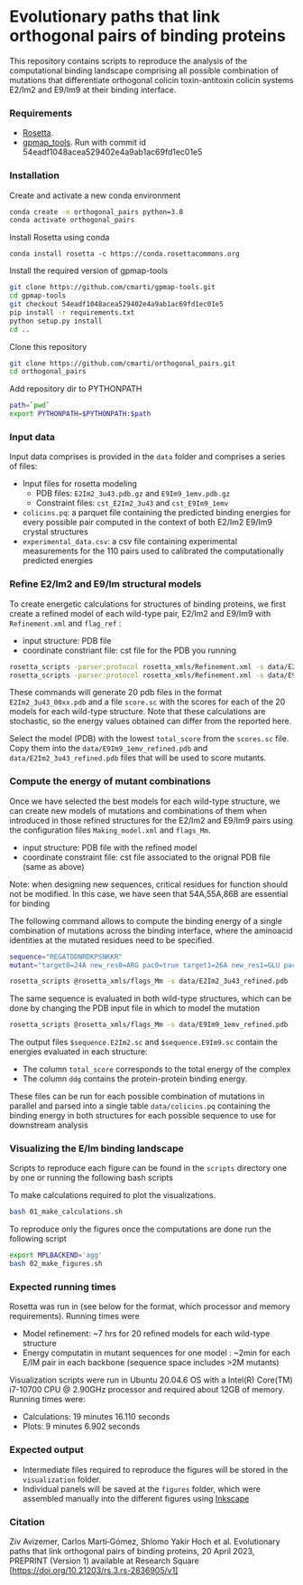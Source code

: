 # Evolutionary paths that link orthogonal pairs of binding proteins

This repository contains scripts to reproduce the analysis of the computational binding landscape comprising all possible combination of mutations that differentiate orthogonal colicin toxin-antitoxin colicin systems E2/Im2 and E9/Im9 at their binding interface.

### Requirements

- [Rosetta](https://github.com/RosettaCommons/rosetta). 
- [gpmap_tools](https://github.com/cmarti/gpmap-tools). Run with commit id 54eadf1048acea529402e4a9ab1ac69fd1ec01e5

### Installation

Create and activate a new conda environment

```bash
conda create -n orthogonal_pairs python=3.8
conda activate orthogonal_pairs
```

Install Rosetta using conda
```
conda install rosetta -c https://conda.rosettacommons.org 
```

Install the required version of gpmap-tools
```bash
git clone https://github.com/cmarti/gpmap-tools.git
cd gpmap-tools
git checkout 54eadf1048acea529402e4a9ab1ac69fd1ec01e5
pip install -r requirements.txt
python setup.py install
cd ..
```

Clone this repository
```bash
git clone https://github.com/cmarti/orthogonal_pairs.git
cd orthogonal_pairs
```

Add repository dir to PYTHONPATH
```bash
path=`pwd`
export PYTHONPATH=$PYTHONPATH:$path
```

### Input data

Input data comprises is provided in the `data` folder and comprises a series of files:

- Input files for rosetta modeling
	- PDB files: `E2Im2_3u43.pdb.gz` and `E9Im9_1emv.pdb.gz`
	- Constraint files: `cst_E2Im2_3u43` and `cst_E9Im9_1emv`
- `colicins.pq`: a parquet file containing the predicted binding energies for every possible pair computed in the context of both E2/Im2 E9/Im9 crystal structures
- `experimental_data.csv`: a csv file containing experimental measurements for the 110 pairs used to calibrated the computationally predicted energies

### Refine E2/Im2 and E9/Im structural models

To create energetic calculations for structures of binding proteins, we first create a refined model of each wild-type pair, E2/Im2 and E9/Im9 with `Refinement.xml` and `flag_ref` :

- input structure: PDB file
- coordinate constriant file: cst file for the PDB you running

```bash 
rosetta_scripts -parser:protocol rosetta_xmls/Refinement.xml -s data/E2Im2_3u43.pdb.gz @rosetta_xmls/flag_ref -parser:script_vars cst_full_path=data/cst_E2Im2_3u43 -nstruct 20 -out:file:scorefile E2Im2_refinement_scores.sc
rosetta_scripts -parser:protocol rosetta_xmls/Refinement.xml -s data/E9Im9_1emv.pdb.gz @rosetta_xmls/flag_ref -parser:script_vars cst_full_path=data/cst_E9Im9_1emv -nstruct 20 -out:file:scorefile E9Im9_refinement_scores.sc
```

These commands will generate 20 pdb files in the format `E2Im2_3u43_00xx.pdb` and a file `score.sc` with the scores for each of the 20 models for each wild-type structure.
Note that these calculations are stochastic, so the energy values obtained can differ from the reported here. 

Select the model (PDB) with the lowest `total_score` from the `scores.sc` file. Copy them into the `data/E9Im9_1emv_refined.pdb` and `data/E2Im2_3u43_refined.pdb` files that will be used to score mutants.

### Compute the energy of mutant combinations

Once we have selected the best models for each wild-type structure, we can create new models of mutations and combinations of them when introduced in those refined structures for the E2/Im2 and E9/Im9 pairs using the configuration files `Making_model.xml` and `flags_Mm`.

- input structure: PDB file with the refined model
- coordinate constraint file: cst file associated to the orignal PDB file (same as above)

Note: when designing new sequences, critical residues for function should not be modified. In this case, we have seen that 54A,55A,86B are essential for binding

The following command allows to compute the binding energy of a single combination of mutations across the binding interface, where the aminoacid identities at the mutated residues need to be specified.
```bash
sequence="REGATDDNRDKPSNKKR"
mutant="target0=24A new_res0=ARG pac0=true target1=26A new_res1=GLU pac1=true target2=27A new_res2=GLY pac2=true target3=28A new_res3=ALA pac3=true target4=29A new_res4=THR pac4=true target5=32A new_res5=ASP pac5=true target6=33A new_res6=ASP pac6=true target7=34A new_res7=ASN pac7=true target8=38A new_res8=ARG pac8=true target9=58A new_res9=ASP pac9=true target10=72B new_res10=LYS pac10=true target11=73B new_res11=PRO pac11=false target12=77B new_res12=SER pac12=false target13=78B new_res13=ASN pac13=true target14=83B new_res14=LYS pac14=true target15=97B new_res15=LYS pac15=false target16=98B new_res16=ARG pac16=true"

rosetta_scripts @rosetta_xmls/flags_Mm -s data/E2Im2_3u43_refined.pdb -parser:script_vars cst_full_path=data/cst_E2Im2_3u43 $mutant -out:file:scorefile $sequence.E2Im2.sc
```

The same sequence is evaluated in both wild-type structures, which can be done by changing the PDB input file in which to model the mutation
```bash
rosetta_scripts @rosetta_xmls/flags_Mm -s data/E9Im9_1emv_refined.pdb -parser:script_vars cst_full_path=data/cst_E9Im9_1emv $mutant -out:file:scorefile $sequence.E9Im9.sc
```

The output files `$sequence.E2Im2.sc` and `$sequence.E9Im9.sc` contain the energies evaluated in each structure:
- The column `total_score` corresponds to the total energy of the complex
- The column `ddg` contains the protein-protein binding energy.

These files can be run for each possible combination of mutations in parallel and parsed into a single table `data/colicins.pq` containing the binding energy in both structures for each possible sequence to use for downstream analysis

### Visualizing the E/Im binding landscape

Scripts to reproduce each figure can be found in the `scripts` directory one by one or running the following bash scripts

To make calculations required to plot the visualizations.

```bash
bash 01_make_calculations.sh
```

To reproduce only the figures once the computations are done run the following script

```bash
export MPLBACKEND='agg'
bash 02_make_figures.sh
```

### Expected running times

Rosetta was run in (see below for the format, which processor and memory requirements). Running times were
- Model refinement: ~7 hrs for 20 refined models for each wild-type structure
- Energy computatin in mutant sequences for one model : ~2min for each E/IM pair in each backbone (sequence space includes >2M mutants)

Visualization scripts were run in Ubuntu 20.04.6 OS with a Intel(R) Core(TM) i7-10700 CPU @ 2.90GHz processor and required about 12GB of memory. Running times were:
- Calculations:   19 minutes 16.110 seconds
- Plots:           9 minutes  6.902 seconds


### Expected output

- Intermediate files required to reproduce the figures will be stored in the `visualization` folder.
- Individual panels will be saved at the `figures` folder, which were assembled manually into the different figures using [Inkscape](https://github.com/cmarti/gpmap-tools)

### Citation

Ziv Avizemer, Carlos Martí‐Gómez, Shlomo Yakir Hoch et al. Evolutionary paths that link orthogonal pairs of binding proteins, 20 April 2023, PREPRINT (Version 1) available at Research Square [https://doi.org/10.21203/rs.3.rs-2836905/v1]
